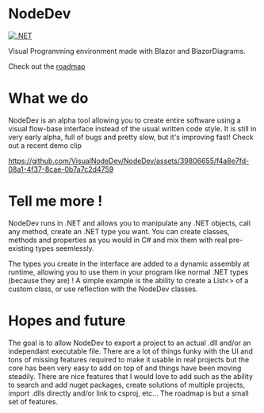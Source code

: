 # NodeDev

[![.NET](https://github.com/snakex64/NodeDev/actions/workflows/dotnet.yml/badge.svg)](https://github.com/snakex64/NodeDev/actions/workflows/dotnet.yml)

Visual Programming environment made with Blazor and BlazorDiagrams.

Check out the [roadmap](https://github.com/orgs/VisualNodeDev/projects/2/views/1)

# What we do
NodeDev is an alpha tool allowing you to create entire software using a visual flow-base interface instead of the usual written code style.
It is still in very early alpha, full of bugs and pretty slow, but it's improving fast! Check out a recent demo clip

https://github.com/VisualNodeDev/NodeDev/assets/39806655/f4a8e7fd-08a1-4f37-8cae-0b7a7c2d4759

# Tell me more !
NodeDev runs in .NET and allows you to manipulate any .NET objects, call any method, create an .NET type you want.
You can create classes, methods and properties as you would in C# and mix them with real pre-existing types seemlessly.

The types you create in the interface are added to a dynamic assembly at runtime, allowing you to use them in your program like normal .NET types (because they are) !
A simple example is the ability to create a List<> of a custom class, or use reflection with the NodeDev classes.

# Hopes and future
The goal is to allow NodeDev to export a project to an actual .dll and/or an independant executable file. There are a lot of things funky with the UI and tons of missing features required to make it usable in real projects but the core has been very easy to add on top of and things have been moving steadily.
There are nice features that I would love to add such as the ability to search and add nuget packages, create solutions of multiple projects, import .dlls directly and/or link to csproj, etc... The roadmap is but a small set of features.
